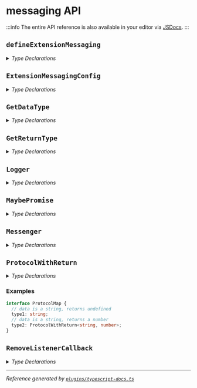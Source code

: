 # messaging API

:::info
The entire API reference is also available in your editor via [JSDocs](https://jsdoc.app/).
:::

## `defineExtensionMessaging`

<details>
<summary><i>Type Declarations</i></summary>

```ts
function defineExtensionMessaging<
  TProtocolMap = Record<string, ProtocolWithReturn<any, any>>
>(config?: ExtensionMessagingConfig): Messenger<TProtocolMap> {
  // ...
}
```

</details>

## `ExtensionMessagingConfig`

<details>
<summary><i>Type Declarations</i></summary>

```ts
interface ExtensionMessagingConfig {
  logger?: Logger;
}
```

</details>

## `GetDataType`

<details>
<summary><i>Type Declarations</i></summary>

```ts
type GetDataType<T> = T extends (...args: infer Args) => any
  ? Args["length"] extends 0 | 1
    ? Args[0]
    : never
  : T extends ProtocolWithReturn<any, any>
  ? T["BtVgCTPYZu"]
  : T;
```

</details>

## `GetReturnType`

<details>
<summary><i>Type Declarations</i></summary>

```ts
type GetReturnType<T> = T extends (...args: any[]) => infer R
  ? R
  : T extends ProtocolWithReturn<any, any>
  ? T["RrhVseLgZW"]
  : void;
```

</details>

## `Logger`

<details>
<summary><i>Type Declarations</i></summary>

```ts
interface Logger {
  debug(...args: any[]): void;
  log(...args: any[]): void;
  warn(...args: any[]): void;
  error(...args: any[]): void;
}
```

</details>

## `MaybePromise`

<details>
<summary><i>Type Declarations</i></summary>

```ts
type MaybePromise<T> = Promise<T> | T;
```

</details>

## `Messenger`

<details>
<summary><i>Type Declarations</i></summary>

```ts
interface Messenger<TProtocolMap> {
  sendMessage<TType extends keyof TProtocolMap>(
    type: TType,
    data: GetDataType<TProtocolMap[TType]>,
    tabId?: number
  ): Promise<GetReturnType<TProtocolMap[TType]>>;
  onMessage<TType extends keyof TProtocolMap>(
    type: TType,
    onReceived: OnMessageReceived<TProtocolMap, TType>
  ): RemoveListenerCallback;
  removeAllMessageListeners(): void;
}
```

</details>

## `ProtocolWithReturn`

<details>
<summary><i>Type Declarations</i></summary>

```ts
type ProtocolWithReturn<TData, TReturn> = {
  BtVgCTPYZu: TData;
  RrhVseLgZW: TReturn;
};
```

</details>



### Examples

```ts
interface ProtocolMap {
  // data is a string, returns undefined
  type1: string;
  // data is a string, returns a number
  type2: ProtocolWithReturn<string, number>;
}
```

## `RemoveListenerCallback`

<details>
<summary><i>Type Declarations</i></summary>

```ts
type RemoveListenerCallback = () => void;
```

</details>

---

_Reference generated by [`plugins/typescript-docs.ts`](https://github.com/aklinker1/webext-core/blob/main/docs/.vitepress/plugins/typescript-docs.ts)_